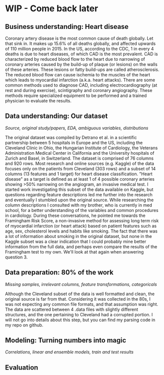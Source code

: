 # WIP - Come back later

## Business understanding: Heart disease
Coronary artery disease is the most common cause of death globally. Let that sink in. It makes up 15.6% of all deaths globally, and affected upwards of 110 million people in 2015. In the US, according to the CDC, 1 in every 4 deaths is due to heart diseases, of which CAD is the most prevalent.
CAD is characterized by reduced blood flow to the heart due to narrowing of coronary arteries caused by the build-up of plaque (or lesions) on the walls of these arteries. These lesions or fatty build-ups are called atherosclerosis. The reduced blood flow can cause ischemia to the muscles of the heart which leads to myocardial infarction (a.k.a. heart attacks).
There are some common methods used to diagnose CAD, including electrocardiography (at rest and during exercise), scintigraphy and coronary angiography. These methods require specialized equipment to be performed and a trained physician to evaluate the results.
## Data understanding: Our dataset
*Source, original study/papers, EDA, ambiguous variables, distributions*

The original dataset was compiled by Detrano et al. in a scientific partnership between 5 hospitals in Europe and the US, including the Cleveland Clinic in Ohio, the Hungarian Institute of Cardiology, the Veterans Administration Medical Center in California and the University hospitals of Zurich and Basel, in Switzerland.
The dataset is comprised of 76 columns and 920 rows. Most research and online sources (e.g. Kaggle) of the data focuses only on the patients from Cleveland (303 rows) and a subset of 14 columns (13 features and 1 target) for heart disease classification. "Heart disease" as a target is defined as at least 1 of 4 possible coronary arteries showing >50% narrowing on the angiogram, an invasive medical test.
I started work investigating this subset of the data available on Kaggle, but questions regarding feature descriptions led me further into the research and eventually I stumbled upon the original source. While researching the column descriptions I consulted with my brother, who is currently in med school, for a better understanding of the variables and common procedures in cardiology. During these conversations, he pointed me towards the Framingham Risk Score, a non-invasive method for assessing long term risk of myocardial infarction (or heart attack) based on patient features such as age, sex, cholesterol levels and habits like smoking. The fact that there was a lot of information about smoking in the original dataset, but none in the Kaggle subset was a clear indication that I could probably mine better information from the full data, and perhaps even compare the results of the Framingham test to my own. We'll look at that again when answering question 3.

## Data preparation: 80% of the work
*Missing samples, irrelevant columns, feature transformations, categoricals*

Although the Cleveland subset of the data is well formatted and clean, the original source is far from that. Considering it was collected in the 80s, I was not expecting any common file formats, and that assumption was right. The data are scattered between 4 .data files with slightly different structures, and the one pertaining to Cleveland had a corrupted portion. I will not go into details about this step, but you can find my parsing code in my repo on github.
## Modeling: Turning numbers into magic
*Correlations, linear and ensemble models, train and test results*

## Evaluation
